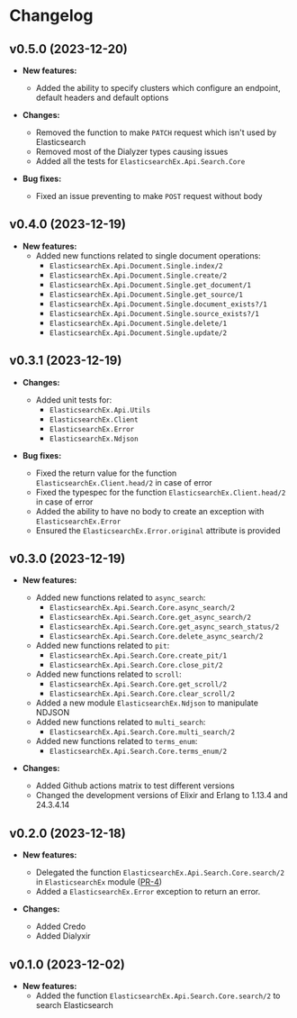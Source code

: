 # Changelog


## v0.5.0 (2023-12-20)

* **New features:**
  * Added the ability to specify clusters which configure an endpoint, default headers and default
  options

* **Changes:**
  * Removed the function to make `PATCH` request which isn't used by Elasticsearch
  * Removed most of the Dialyzer types causing issues
  * Added all the tests for `ElasticsearchEx.Api.Search.Core`

* **Bug fixes:**
  * Fixed an issue preventing to make `POST` request without body

## v0.4.0 (2023-12-19)

* **New features:**
  * Added new functions related to single document operations:
    * `ElasticsearchEx.Api.Document.Single.index/2`
    * `ElasticsearchEx.Api.Document.Single.create/2`
    * `ElasticsearchEx.Api.Document.Single.get_document/1`
    * `ElasticsearchEx.Api.Document.Single.get_source/1`
    * `ElasticsearchEx.Api.Document.Single.document_exists?/1`
    * `ElasticsearchEx.Api.Document.Single.source_exists?/1`
    * `ElasticsearchEx.Api.Document.Single.delete/1`
    * `ElasticsearchEx.Api.Document.Single.update/2`

## v0.3.1 (2023-12-19)

* **Changes:**
  * Added unit tests for:
    * `ElasticsearchEx.Api.Utils`
    * `ElasticsearchEx.Client`
    * `ElasticsearchEx.Error`
    * `ElasticsearchEx.Ndjson`

* **Bug fixes:**
  * Fixed the return value for the function `ElasticsearchEx.Client.head/2` in case of error
  * Fixed the typespec for the function `ElasticsearchEx.Client.head/2` in case of error
  * Added the ability to have no body to create an exception with `ElasticsearchEx.Error`
  * Ensured the `ElasticsearchEx.Error.original` attribute is provided

## v0.3.0 (2023-12-19)

* **New features:**
  * Added new functions related to `async_search`:
    - `ElasticsearchEx.Api.Search.Core.async_search/2`
    - `ElasticsearchEx.Api.Search.Core.get_async_search/2`
    - `ElasticsearchEx.Api.Search.Core.get_async_search_status/2`
    - `ElasticsearchEx.Api.Search.Core.delete_async_search/2`
  * Added new functions related to `pit`:
    - `ElasticsearchEx.Api.Search.Core.create_pit/1`
    - `ElasticsearchEx.Api.Search.Core.close_pit/2`
  * Added new functions related to `scroll`:
    - `ElasticsearchEx.Api.Search.Core.get_scroll/2`
    - `ElasticsearchEx.Api.Search.Core.clear_scroll/2`
  * Added a new module `ElasticsearchEx.Ndjson` to manipulate NDJSON
  * Added new functions related to `multi_search`:
    - `ElasticsearchEx.Api.Search.Core.multi_search/2`
  * Added new functions related to `terms_enum`:
    - `ElasticsearchEx.Api.Search.Core.terms_enum/2`

* **Changes:**
  * Added Github actions matrix to test different versions
  * Changed the development versions of Elixir and Erlang to 1.13.4 and 24.3.4.14

## v0.2.0 (2023-12-18)

* **New features:**
  * Delegated the function `ElasticsearchEx.Api.Search.Core.search/2` in `ElasticsearchEx` module ([PR-4](https://github.com/CoreCareinc/elasticsearch_ex/pull/4))
  * Added a `ElasticsearchEx.Error` exception to return an error.

* **Changes:**
  * Added Credo
  * Added Dialyxir

## v0.1.0 (2023-12-02)

* **New features:**
  * Added the function `ElasticsearchEx.Api.Search.Core.search/2` to search Elasticsearch

